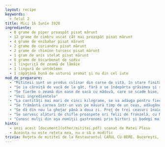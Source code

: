 ```yaml
---
layout: recipe
keywords:
  - felul 2
title: Mici 16 Iunie 1920
ingrediente:
  - 8 grame de piper proaspăt pisat mărunt
  - 12 grame de cimbru uscat cât mai proaspăt pisat mărunt
  - 4 grame de enibahar pisat mărunt
  - 2 grame de coriandru pisat mărunt
  - 2 grame de chimion turcesc pisat mărunt
  - 1 gram de anis stelat pisat mărunt
  - 8 grame de bicarbonat de sodiu
  - 1 linguriţă de zeamă de lămâie
  - 1 lingură de untdelemn
  - 1 căpăţână bună de usturoi aromat şi nu din cel iute
mod_de_preparare:
  - "Mititeii sunt un produs culinar din carne de vită, în stare finită de şapte până la opt centimetri şi la o grosime de cam trei centimetri, ce se servesc ori ca o gustare între mese la o halbă de bere, ori ca entrée, ori ca fel de mâncare de sine stătătoru. Ei îşi au originea în Balkan, provenind din Serbia, dar se întâlnesc şi în Grecia şi Turcia, de unde au fost preluaţi de bucătăria românească. Cum le spune şi numele, sunt nişte rulouri mici, fiind şi numiţi astfel: mici, în Regat, din carne cu mirodenii, având menirea să încânte gustul mesenilor. Se servesc numai proaspăt prăjiţi pe grătar de jar, fie cu tacâm, ori la scobitoare sub formă de gustare."
  - "Se ia cărniţă de vacă de la gât, fără a se îndepărta grăsimea şi se dă de două ori prin maşină, pentru a se mărunţi cât mai bine şi cât mai uniform. Dacă va fi carnea prea slabă, se va adăuga ceva seu de vacă sau din lipsa acestuia chiar de oaie, ca la 100 până la 150 de grame pe fiecare kilogram cântărit de carne. Nu se va lua în nici un caz slăninuţă, costiţă sau carne de porc, care nu fac decât să strice gustul şi să ia din minunata savoarelor a mititeilor."
  - "Se fierbe o zeamă din oase de vacă cu măduvă, care se scade bine, din 500 grame de oase la fiece kilogram de carne. Se pregătesc pentru fiecare kilogram de carne mirodenii şi condimente după cum urmează:"
  - "Vezi ingredientele"
  - "La cantităţi mai mari de cinci kilograme, se va adăuga pentru fiecare alte cinci kilograme de carne, câte o măsură mai mult din mirodeniile pomenite."
  - "Se frământă carnea într-un vas pe măsură timp de un ceas, adăugând la început bicarbonatul de sodiu, care se stinge cu zeama de lămâie. Jumătate din zeama de oase şi toate celelalte condimente, afară de usturoi, se adaugă treptat, uniform şi puţin câte puţin. Amestecul se acoperă şi se dă la gheţar o zi şi o noapte, după care se scoate, se lasă câteva ceasuri la dezmorţit şi se mai frământă o dată preţ de o jumătate de ceas cu restul de zeamă de oase dezmorţită. Se face un mujdei de usturoi cu apă călduţă dintr-o căpăţână pentru fiecare kilogram de carne, care se lasă la tras o jumătate de ceas. Se stoarce mujdeiul de usturoi într-un tifon, se adaugă sucul de mujdei şi se mai frământă odată amestecul preţ de un sfert de ceas."
  - "Se dă din nou la gheţar până a doua zi. Preţ de trei ceasuri înainte de a fi prăjiţi şi serviţi mititeii, se scoate amestecul de la gheţar, pentru a se încălzi şi muia; după trei ceasuri sau când s-a dezmorţit amestecul, se formează mititeii ca de un deget mare lungime şi ca de două degete grosime, se ung cu untdelemn pe toate părţile şi la capete şi se lasă sa stea la zvântat un ceas. Se prăjesc pe jar iute de lemne sau cărbune, ungându-se din când în când cu mujdei, aşa ca sa prindă o crusta rumenă de jur împrejur. Gratargii noştri întorc fiecare mititel doar de trei ori până este prăjit. La prăjit mititeii vor scădea puţin, de unde şi denumirea lor, sau cea de mici. Nu se lasă să se pătrundă, ca să nu se usuce sucul care conţine savoarea condimentelor. Daca se prăjesc la foc prea mic, mititeii scad prea tare, se usucă, lapădă tot sucul aromat şi devin seci."
  - "Se servesc alături de chifle proaspete ori felii de franzelă, cu Mutard de Dijon sau muştar picant şi aromat, după preferinţă şi cu sare şi ciuşca. Doar şi numai aşa veţi obţine mititei savuroşi cum se zice ca numai la noi sunt."
  - "Cunosc mulţi din aşa numiţii gastronomi prin birturi şi bodegi mai ales prin mahalale, care din neştiinţă ori din spirit de falsă economie înmulţesc aluatul de mititei cu alte soiuri de carne de porc, cal ori oaie. Afară că scad mai puţin la prăjit decât ca cei de carne de vacă, nu au pe departe gustul şi savoarea mititeilor adevăraţi. O greşeală mare mai este şi zgârcenia la condimente, mai ales la usturoiu şi piperu. Mai cu seama usturoiul este partea dominantă a gustului atât de specific al mititeilor."
hints:
  - vezi acest [document](other/mititei.pdf) scanat de Matei Plesu
  - Aceasta nu este rețeta mea, nu o să o modific
trivia: Reţeta de mititei de la Restaurantul CARUL CU BERE. Bucureşti, la 16 Iunie 1920
---
```

